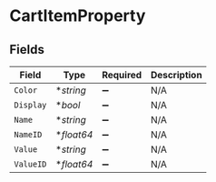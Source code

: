 # CartItemProperty


## Fields

| Field              | Type               | Required           | Description        |
| ------------------ | ------------------ | ------------------ | ------------------ |
| `Color`            | **string*          | :heavy_minus_sign: | N/A                |
| `Display`          | **bool*            | :heavy_minus_sign: | N/A                |
| `Name`             | **string*          | :heavy_minus_sign: | N/A                |
| `NameID`           | **float64*         | :heavy_minus_sign: | N/A                |
| `Value`            | **string*          | :heavy_minus_sign: | N/A                |
| `ValueID`          | **float64*         | :heavy_minus_sign: | N/A                |